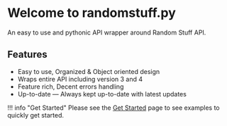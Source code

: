 # Welcome to randomstuff.py

An easy to use and pythonic API wrapper around Random Stuff API. 

## Features

* Easy to use, Organized & Object oriented design
* Wraps entire API including version 3 and 4
* Feature rich, Decent errors handling
* Up-to-date — Always kept up-to-date with latest updates 

!!! info "Get Started"
    Please see the [Get Started](getting_started.md) page to see examples to quickly get started.
